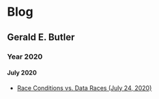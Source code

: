 # Blog
## Gerald E. Butler

### Year 2020

#### July 2020

  * [Race Conditions vs. Data Races (July 24, 2020)](Articles/2020/20200714-RaceConditionVsDataRace.md)
